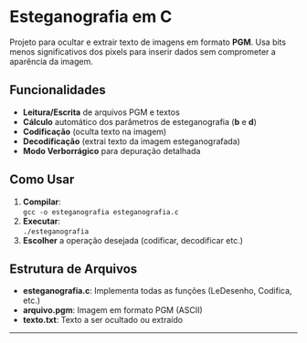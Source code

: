 # Esteganografia em C

Projeto para ocultar e extrair texto de imagens em formato **PGM**. Usa bits menos significativos dos pixels para inserir dados sem comprometer a aparência da imagem.

## Funcionalidades
- **Leitura/Escrita** de arquivos PGM e textos
- **Cálculo** automático dos parâmetros de esteganografia (**b** e **d**)
- **Codificação** (oculta texto na imagem)
- **Decodificação** (extrai texto da imagem esteganografada)
- **Modo Verborrágico** para depuração detalhada

## Como Usar
1. **Compilar**:  
   `gcc -o esteganografia esteganografia.c`
2. **Executar**:  
   `./esteganografia`
3. **Escolher** a operação desejada (codificar, decodificar etc.)

## Estrutura de Arquivos
- **esteganografia.c**: Implementa todas as funções (LeDesenho, Codifica, etc.)
- **arquivo.pgm**: Imagem em formato PGM (ASCII)
- **texto.txt**: Texto a ser ocultado ou extraído

---
